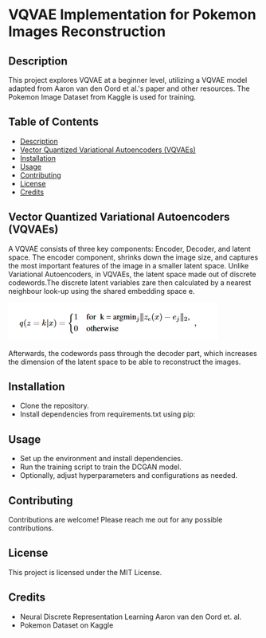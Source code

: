 # VQVAE Implementation for Pokemon Images Reconstruction

## Description

This project explores VQVAE at a beginner level, utilizing a VQVAE model adapted from Aaron van den Oord et al.'s paper and other resources. The Pokemon Image Dataset from Kaggle is used for training.

## Table of Contents

- [Description](#description)
- [Vector Quantized Variational Autoencoders (VQVAEs)](#vector-quantized-variational-autoencoders-vqvaes)
- [Installation](#installation)
- [Usage](#usage)
- [Contributing](#contributing)
- [License](#license)
- [Credits](#credits)

## Vector Quantized Variational Autoencoders (VQVAEs)

A VQVAE consists of three key components: Encoder, Decoder, and latent space. The encoder component, shrinks down the image size, and captures the most important features of the image in a smaller latent space. Unlike Variational Autoencoders, in VQVAEs, the latent space made out of discrete codewords.The discrete latent variables zare then calculated by a nearest neighbour look-up using the shared embedding space e.

![The formula for the nearest neighbour lookup](imgs/nearestneighbour.png)

Afterwards, the codewords pass through the decoder part, which increases the dimension of the latent space to be able to reconstruct the images.

## Installation

- Clone the repository.
- Install dependencies from requirements.txt using pip:

## Usage

- Set up the environment and install dependencies.
- Run the training script to train the DCGAN model.
- Optionally, adjust hyperparameters and configurations as needed.

## Contributing

Contributions are welcome! Please reach me out for any possible contributions.

## License

This project is licensed under the MIT License.

## Credits

- Neural Discrete Representation Learning Aaron van den Oord et. al.
- Pokemon Dataset on Kaggle


